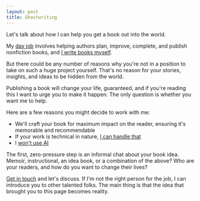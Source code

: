 ```yaml
---
layout: post
title: Ghostwriting
---
```


Let's talk about how I can help you get a book out into the world.

My [day job](https://www.usefulbooks.com/) involves helping authors plan, improve, complete, and publish nonfiction books, and [I write books myself](/books).

But there could be any number of reasons why you're not in a position to take on such a huge project yourself. That's no reason for your stories, insights, and ideas to be hidden from the world.

Publishing a book will change your life, guaranteed, and if you're reading this I want to urge you to make it happen. The only question is whether you want me to help.

Here are a few reasons you might decide to work with me:

- We'll craft your book for maximum impact on the reader, ensuring it's memorable and recommendable
- If your work is technical in nature, [I can handle that](/education)
- I [won't use AI](/why-i-wont-use-ai)

The first, zero-pressure step is an informal chat about your book idea. Memoir, instructional, an idea book, or a combination of the above? Who are your readers, and how do you want to change their lives?

[Get in touch](/contact) and let's discuss. If I'm not the right person for the job, I can introduce you to other talented folks. The main thing is that the idea that brought you to this page becomes reality. 

